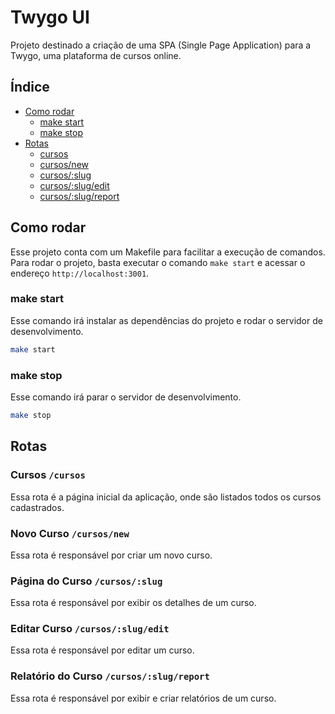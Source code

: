 # Twygo UI

Projeto destinado a criação de uma SPA (Single Page Application) para a Twygo, uma plataforma de cursos online.

## Índice
- [Como rodar](#como-rodar)
  - [make start](#make-start)
  - [make stop](#make-stop)
- [Rotas](#rotas)
  - [cursos](#cursos)
  - [cursos/new](#novocurso)
  - [cursos/:slug](#pagina-do-curso)
  - [cursos/:slug/edit](#editar-curso)
  - [cursos/:slug/report](#relatorio-do-curso)


## Como rodar

Esse projeto conta com um Makefile para facilitar a execução de comandos. Para rodar o projeto, basta executar o comando `make start` e acessar o endereço `http://localhost:3001`.

### make start

Esse comando irá instalar as dependências do projeto e rodar o servidor de desenvolvimento.

```bash
make start
```

### make stop

Esse comando irá parar o servidor de desenvolvimento.

```bash
make stop
```

## Rotas

### Cursos `/cursos`

Essa rota é a página inicial da aplicação, onde são listados todos os cursos cadastrados.

### Novo Curso `/cursos/new`

Essa rota é responsável por criar um novo curso.

### Página do Curso `/cursos/:slug`

Essa rota é responsável por exibir os detalhes de um curso.

### Editar Curso `/cursos/:slug/edit`

Essa rota é responsável por editar um curso.

### Relatório do Curso `/cursos/:slug/report`

Essa rota é responsável por exibir e criar relatórios de um curso.


